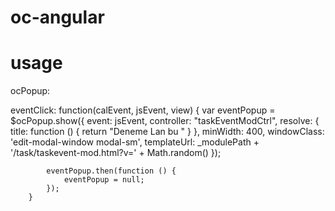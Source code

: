 # oc-angular 




# usage

ocPopup:
 
eventClick: function(calEvent, jsEvent, view) {
            var eventPopup = $ocPopup.show({
                event: jsEvent,
                controller: "taskEventModCtrl",
                resolve: {
                    title: function () {
                        return "Deneme Lan bu "
                    }
                },
                minWidth: 400,
                windowClass: 'edit-modal-window modal-sm',
                templateUrl: _modulePath + '/task/taskevent-mod.html?v=' + Math.random()
            });

            eventPopup.then(function () {
                eventPopup = null;
            });
        }
